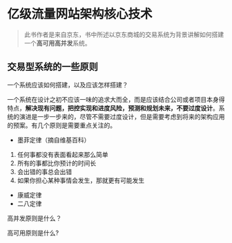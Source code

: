 # 亿级流量网站架构核心技术
> 此书作者是来自京东，书中所述以京东商城的交易系统为背景讲解如何搭建一个**高可用高并发**系统。

## 交易型系统的一些原则
一个系统应该如何搭建，以及应该怎样搭建？

一个系统在设计之初不应该一味的追求大而全，而是应该结合公司或者项目本身得特点，**解决现有问题，把控实现和进度风险，预测和规划未来，不要过度设计**。系统的演进是一步一步来的，尽管不需要过度设计，但是需要考虑到将来的架构应用的预案。有几个原则是需要重点关注的。

- 墨菲定律（摘自维基百科）

 1. 任何事都没有表面看起来那么简单
 2. 所有的事都比你预计的时间长
 3. 会出错的事总会出错
 4. 如果你担心某种事情会发生，那就更有可能发生


- 康威定律
- 二八定律 

高并发原则是什么？

高可用原则是什么?
